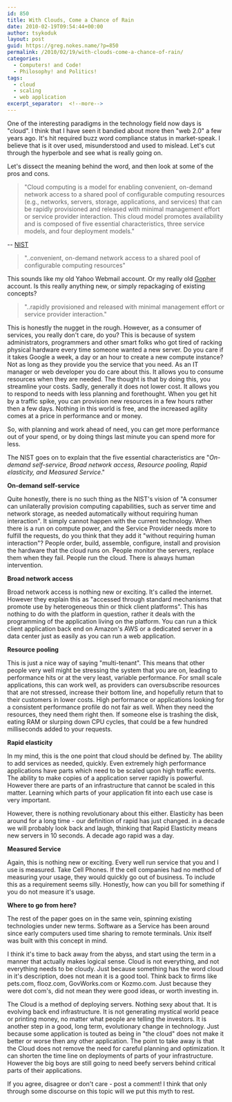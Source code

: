 ```yaml
---
id: 850
title: With Clouds, Come a Chance of Rain
date: 2010-02-19T09:54:44+00:00
author: tsykoduk
layout: post
guid: https://greg.nokes.name/?p=850
permalink: /2010/02/19/with-clouds-come-a-chance-of-rain/
categories:
  - Computers! and Code!
  - Philosophy! and Politics!
tags:
  - cloud
  - scaling
  - web application
excerpt_separator:  <!--more-->
---
```

One of the interesting paradigms in the technology field now days is "cloud". I think that I have seen it bandied about more then "web 2.0" a few years ago. It's hit required buzz word compliance status in market-speak. I believe that is it over used, misunderstood and used to mislead. Let's cut through the hyperbole and see what is really going on.

<!--more-->

Let's dissect the meaning behind the word, and then look at some of the pros and cons.

>"Cloud computing is a model for enabling convenient, on-demand network access to a shared pool of configurable computing resources (e.g., networks, servers, storage, applications, and services) that can be rapidly provisioned and released with minimal management effort or service provider interaction. This cloud model promotes availability and is composed of five essential characteristics, three service models, and four deployment models."

-- [NIST](http://csrc.nist.gov/groups/SNS/cloud-computing/index.html)

>"..convenient, on-demand network access to a shared pool of configurable computing resources"

This sounds like my old Yahoo Webmail account. Or my really old [Gopher](http://en.wikipedia.org/wiki/Gopher_(protocol)) account. Is this really anything new, or simply repackaging of existing concepts?

> "..rapidly provisioned and released with minimal management effort or service provider interaction."

This  is honestly the nugget in the rough. However, as a consumer of services, you really don't care, do you? This is because of system administrators, programmers and other smart folks who got tired of racking physical hardware every time someone wanted a new server. Do you care if it takes Google a week, a day or an hour to create a new compute instance? Not as long as they provide you the service that you need.
As an IT manager or web developer you do care about this. It allows you to consume resources when they are needed. The thought is that by doing this, you streamline your costs. Sadly, generally it does not lower cost. It allows you to respond to needs with less planning and forethought. When you get hit by a traffic spike, you can provision new resources in a few hours rather then a few days. Nothing in this world is free, and the increased agility comes at a price in performance and or money.

So, with planning and work ahead of need, you can get more performance out of your spend, or by doing things last minute you can spend more for less.

The NIST goes on to explain that the five essential characteristics are "*On-demand self-service, Broad network access, Resource pooling, Rapid elasticity,  and Measured Service*."

**On-demand self-service**

Quite honestly, there is no such thing as the NIST's vision of "A consumer can unilaterally provision computing capabilities, such as server time and network storage, as needed automatically without requiring human interaction". It simply cannot happen with the current technology. When there is a run on compute power, and the Service Provider needs more to fulfill the requests, do you think that they add it "without requiring human interaction"? People order, build, assemble, configure, install and provision the hardware that the cloud runs on. People monitor the servers, replace them when they fail. People run the cloud. There is always human intervention.

**Broad network access**

Broad network access is nothing new or exciting. It's called the internet. However they explain this as "accessed through standard mechanisms that promote use by heterogeneous thin or thick client platforms". This has nothing to do with the platform in question, rather it deals with the programming of the application living on the platform. You can run a thick client application back end on Amazon's AWS or a dedicated server in a data center just as easily as you can run a web application.

**Resource pooling**

This is just a nice way of saying "multi-tenant". This means that other people very well might be stressing the system that you are on, leading to performance hits or at the very least, variable performance. For small scale applications, this can work well, as providers can oversubscribe resources that are not stressed, increase their bottom line, and hopefully return that to their customers in lower costs.
High performance or applications looking for a consistent performance profile do not fair as well. When they need the resources, they need them right then. If someone else is trashing the disk, eating RAM or slurping down CPU cycles, that could be a few hundred milliseconds added to your requests.

**Rapid elasticity**

In my mind, this is the one point that cloud should be defined by. The ability to add services as needed, quickly. Even extremely high performance applications have parts which need to be scaled upon high traffic events. The ability to make copies of a application server rapidly is powerful. However there are parts of an infrastructure that cannot be scaled in this matter. Learning which parts of your application fit into each use case is very important.

However, there is nothing revolutionary about this either. Elasticity  has been around for a long time - our definition of rapid has just changed. in a decade we will probably look back and laugh, thinking that Rapid Elasticity means new servers in 10 seconds. A decade ago rapid was a day.

**Measured Service**

Again, this is nothing new or exciting. Every well run service that you and I use is measured. Take Cell Phones. If the cell companies had no method of measuring your usage, they would quickly go out of business. To include this as a requirement seems silly. Honestly, how can you bill for something if you do not measure it's usage.

**Where to go from here?**

The rest of the paper goes on in the same vein, spinning existing technologies under new terms. Software as a Service has been around since early computers used time sharing to remote terminals. Unix itself was built with this concept in mind.

I think it's time to back away from the abyss, and start using the term in a manner that actually makes logical sense. Cloud is not everything, and not everything needs to be cloudy. Just because something has the word cloud in it's description, does not mean it is a good tool. Think back to firms like pets.com, flooz.com, GovWorks.com or Kozmo.com. Just because they were dot com's, did not mean they were good ideas, or worth investing in.

The Cloud is a method of deploying servers. Nothing sexy about that. It is evolving back end infrastructure. It is not generating mystical world peace or printing money, no matter what people are telling the investors. It is another step in a good, long term, evolutionary change in technology. Just because some application is touted as being in "the cloud" does not make it better or worse then any other application.
The point to take away is that the Cloud does not remove the need for careful planning and optimization. It can shorten the time line on deployments of parts of your infrastructure. However the big boys are still going to need beefy servers behind critical parts of their applications.

If you agree, disagree or don't care - post a comment! I think that only through some discourse on this topic will we put this myth to rest.